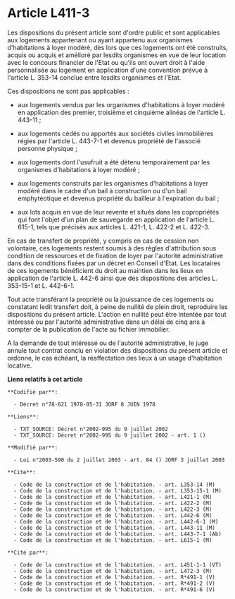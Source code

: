# Article L411-3

Les dispositions du présent article sont d'ordre public et sont applicables aux logements appartenant ou ayant appartenu aux
organismes d'habitations à loyer modéré, dès lors que ces logements ont été construits, acquis ou acquis et amélioré par
lesdits organismes en vue de leur location avec le concours financier de l'Etat ou qu'ils ont ouvert droit à l'aide
personnalisée au logement en application d'une convention prévue à l'article L. 353-14 conclue entre lesdits organismes et
l'Etat.

Ces dispositions ne sont pas applicables :

- aux logements vendus par les organismes d'habitations à loyer modéré en application des premier, troisième et cinquième
alinéas de l'article L. 443-11 ;

- aux logements cédés ou apportés aux sociétés civiles immobilières régies par l'article L. 443-7-1 et devenus propriété de
l'associé personne physique ;

- aux logements dont l'usufruit a été détenu temporairement par les organismes d'habitations à loyer modéré ;

- aux logements construits par les organismes d'habitations à loyer modéré dans le cadre d'un bail à construction ou d'un
bail emphytéotique et devenus propriété du bailleur à l'expiration du bail ;

- aux lots acquis en vue de leur revente et situés dans les copropriétés qui font l'objet d'un plan de sauvegarde en
application de l'article L. 615-1, tels que précisés aux articles L. 421-1, L. 422-2 et L. 422-3.

En cas de transfert de propriété, y compris en cas de cession non volontaire, ces logements restent soumis à des règles
d'attribution sous condition de ressources et de fixation de loyer par l'autorité administrative dans des conditions fixées
par un décret en Conseil d'Etat. Les locataires de ces logements bénéficient du droit au maintien dans les lieux en
application de l'article L. 442-6 ainsi que des dispositions des articles L. 353-15-1 et L. 442-6-1.

Tout acte transférant la propriété ou la jouissance de ces logements ou constatant ledit transfert doit, à peine de nullité
de plein droit, reproduire les dispositions du présent article. L'action en nullité peut être intentée par tout intéressé ou
par l'autorité administrative dans un délai de cinq ans à compter de la publication de l'acte au fichier immobilier.

A la demande de tout intéressé ou de l'autorité administrative, le juge annule tout contrat conclu en violation des
dispositions du présent article et ordonne, le cas échéant, la réaffectation des lieux à un usage d'habitation locative.

**Liens relatifs à cet article**

	**Codifié par**:

	  - Décret n°78-621 1978-05-31 JORF 8 JUIN 1978

	**Liens**:

	  - TXT_SOURCE: Décret n°2002-995 du 9 juillet 2002
	  - TXT_SOURCE: Décret n°2002-995 du 9 juillet 2002 - art. 1 ()

	**Modifié par**:

	  - Loi n°2003-590 du 2 juillet 2003 - art. 84 () JORF 3 juillet 2003

	**Cite**:

	  - Code de la construction et de l'habitation. - art. L353-14 (M)
	  - Code de la construction et de l'habitation. - art. L353-15-1 (M)
	  - Code de la construction et de l'habitation. - art. L421-1 (M)
	  - Code de la construction et de l'habitation. - art. L422-2 (M)
	  - Code de la construction et de l'habitation. - art. L422-3 (M)
	  - Code de la construction et de l'habitation. - art. L442-6 (M)
	  - Code de la construction et de l'habitation. - art. L442-6-1 (M)
	  - Code de la construction et de l'habitation. - art. L443-11 (M)
	  - Code de la construction et de l'habitation. - art. L443-7-1 (Ab)
	  - Code de la construction et de l'habitation. - art. L615-1 (M)

	**Cité par**:

	  - Code de la construction et de l'habitation. - art. L451-1-1 (VT)
	  - Code de la construction et de l'habitation. - art. L472-3 (M)
	  - Code de la construction et de l'habitation. - art. R*491-1 (V)
	  - Code de la construction et de l'habitation. - art. R*491-2 (V)
	  - Code de la construction et de l'habitation. - art. R*491-6 (V)
